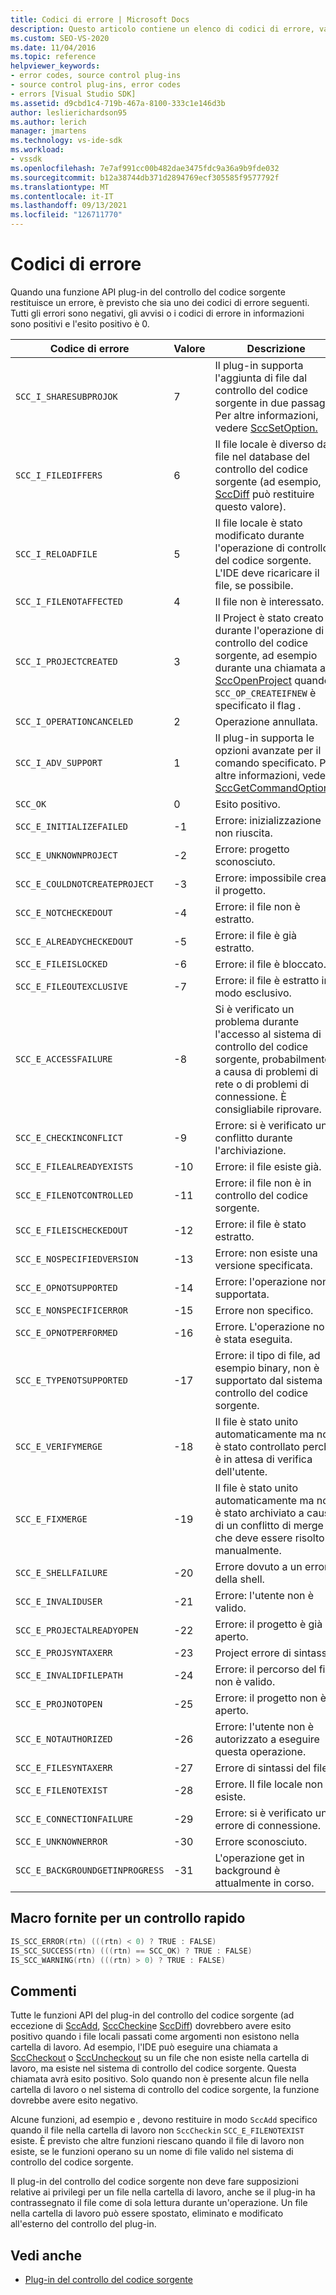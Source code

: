```yaml
---
title: Codici di errore | Microsoft Docs
description: Questo articolo contiene un elenco di codici di errore, valori e descrizioni per le funzioni api plug-in del controllo del codice sorgente.
ms.custom: SEO-VS-2020
ms.date: 11/04/2016
ms.topic: reference
helpviewer_keywords:
- error codes, source control plug-ins
- source control plug-ins, error codes
- errors [Visual Studio SDK]
ms.assetid: d9cbd1c4-719b-467a-8100-333c1e146d3b
author: leslierichardson95
ms.author: lerich
manager: jmartens
ms.technology: vs-ide-sdk
ms.workload:
- vssdk
ms.openlocfilehash: 7e7af991cc00b482dae3475fdc9a36a9b9fde032
ms.sourcegitcommit: b12a38744db371d2894769ecf305585f9577792f
ms.translationtype: MT
ms.contentlocale: it-IT
ms.lasthandoff: 09/13/2021
ms.locfileid: "126711770"
---
```

# <a name="error-codes"></a>Codici di errore
Quando una funzione API plug-in del controllo del codice sorgente restituisce un errore, è previsto che sia uno dei codici di errore seguenti. Tutti gli errori sono negativi, gli avvisi o i codici di errore in informazioni sono positivi e l'esito positivo è 0.

|Codice di errore|Valore|Descrizione|
|----------------|-----------|-----------------|
|`SCC_I_SHARESUBPROJOK`|7|Il plug-in supporta l'aggiunta di file dal controllo del codice sorgente in due passaggi. Per altre informazioni, vedere [SccSetOption.](../extensibility/sccsetoption-function.md)|
|`SCC_I_FILEDIFFERS`|6|Il file locale è diverso dal file nel database del controllo del codice sorgente (ad esempio, [SccDiff](../extensibility/sccdiff-function.md) può restituire questo valore).|
|`SCC_I_RELOADFILE`|5|Il file locale è stato modificato durante l'operazione di controllo del codice sorgente. L'IDE deve ricaricare il file, se possibile.|
|`SCC_I_FILENOTAFFECTED`|4|Il file non è interessato.|
|`SCC_I_PROJECTCREATED`|3|Il Project è stato creato durante l'operazione di controllo del codice sorgente, ad esempio durante una chiamata a [SccOpenProject](../extensibility/sccopenproject-function.md) quando `SCC_OP_CREATEIFNEW` è specificato il flag .|
|`SCC_I_OPERATIONCANCELED`|2|Operazione annullata.|
|`SCC_I_ADV_SUPPORT`|1|Il plug-in supporta le opzioni avanzate per il comando specificato. Per altre informazioni, vedere [SccGetCommandOptions.](../extensibility/sccgetcommandoptions-function.md)|
|`SCC_OK`|0|Esito positivo.|
|`SCC_E_INITIALIZEFAILED`|-1|Errore: inizializzazione non riuscita.|
|`SCC_E_UNKNOWNPROJECT`|-2|Errore: progetto sconosciuto.|
|`SCC_E_COULDNOTCREATEPROJECT`|-3|Errore: impossibile creare il progetto.|
|`SCC_E_NOTCHECKEDOUT`|-4|Errore: il file non è estratto.|
|`SCC_E_ALREADYCHECKEDOUT`|-5|Errore: il file è già estratto.|
|`SCC_E_FILEISLOCKED`|-6|Errore: il file è bloccato.|
|`SCC_E_FILEOUTEXCLUSIVE`|-7|Errore: il file è estratto in modo esclusivo.|
|`SCC_E_ACCESSFAILURE`|-8|Si è verificato un problema durante l'accesso al sistema di controllo del codice sorgente, probabilmente a causa di problemi di rete o di problemi di connessione. È consigliabile riprovare.|
|`SCC_E_CHECKINCONFLICT`|-9|Errore: si è verificato un conflitto durante l'archiviazione.|
|`SCC_E_FILEALREADYEXISTS`|-10|Errore: il file esiste già.|
|`SCC_E_FILENOTCONTROLLED`|-11|Errore: il file non è in controllo del codice sorgente.|
|`SCC_E_FILEISCHECKEDOUT`|-12|Errore: il file è stato estratto.|
|`SCC_E_NOSPECIFIEDVERSION`|-13|Errore: non esiste una versione specificata.|
|`SCC_E_OPNOTSUPPORTED`|-14|Errore: l'operazione non è supportata.|
|`SCC_E_NONSPECIFICERROR`|-15|Errore non specifico.|
|`SCC_E_OPNOTPERFORMED`|-16|Errore. L'operazione non è stata eseguita.|
|`SCC_E_TYPENOTSUPPORTED`|-17|Errore: il tipo di file, ad esempio binary, non è supportato dal sistema di controllo del codice sorgente.|
|`SCC_E_VERIFYMERGE`|-18|Il file è stato unito automaticamente ma non è stato controllato perché è in attesa di verifica dell'utente.|
|`SCC_E_FIXMERGE`|-19|Il file è stato unito automaticamente ma non è stato archiviato a causa di un conflitto di merge che deve essere risolto manualmente.|
|`SCC_E_SHELLFAILURE`|-20|Errore dovuto a un errore della shell.|
|`SCC_E_INVALIDUSER`|-21|Errore: l'utente non è valido.|
|`SCC_E_PROJECTALREADYOPEN`|-22|Errore: il progetto è già aperto.|
|`SCC_E_PROJSYNTAXERR`|-23|Project errore di sintassi.|
|`SCC_E_INVALIDFILEPATH`|-24|Errore: il percorso del file non è valido.|
|`SCC_E_PROJNOTOPEN`|-25|Errore: il progetto non è aperto.|
|`SCC_E_NOTAUTHORIZED`|-26|Errore: l'utente non è autorizzato a eseguire questa operazione.|
|`SCC_E_FILESYNTAXERR`|-27|Errore di sintassi del file.|
|`SCC_E_FILENOTEXIST`|-28|Errore. Il file locale non esiste.|
|`SCC_E_CONNECTIONFAILURE`|-29|Errore: si è verificato un errore di connessione.|
|`SCC_E_UNKNOWNERROR`|-30|Errore sconosciuto.|
|`SCC_E_BACKGROUNDGETINPROGRESS`|-31|L'operazione get in background è attualmente in corso.|

## <a name="macros-provided-for-quick-checking"></a>Macro fornite per un controllo rapido

```cpp
IS_SCC_ERROR(rtn) (((rtn) < 0) ? TRUE : FALSE)
IS_SCC_SUCCESS(rtn) (((rtn) == SCC_OK) ? TRUE : FALSE)
IS_SCC_WARNING(rtn) (((rtn) > 0) ? TRUE : FALSE)
```

## <a name="remarks"></a>Commenti
 Tutte le funzioni API del plug-in del controllo del codice sorgente (ad eccezione di [SccAdd](../extensibility/sccadd-function.md), [SccCheckin](../extensibility/scccheckin-function.md)e [SccDiff](../extensibility/sccdiff-function.md)) dovrebbero avere esito positivo quando i file locali passati come argomenti non esistono nella cartella di lavoro. Ad esempio, l'IDE può eseguire una chiamata a [SccCheckout](../extensibility/scccheckout-function.md) o [SccUncheckout](../extensibility/sccuncheckout-function.md) su un file che non esiste nella cartella di lavoro, ma esiste nel sistema di controllo del codice sorgente. Questa chiamata avrà esito positivo. Solo quando non è presente alcun file nella cartella di lavoro o nel sistema di controllo del codice sorgente, la funzione dovrebbe avere esito negativo.

 Alcune funzioni, ad esempio e , devono restituire in modo `SccAdd` specifico quando il file nella cartella di lavoro non `SccCheckin` `SCC_E_FILENOTEXIST` esiste. È previsto che altre funzioni riescano quando il file di lavoro non esiste, se le funzioni operano su un nome di file valido nel sistema di controllo del codice sorgente.

 Il plug-in del controllo del codice sorgente non deve fare supposizioni relative ai privilegi per un file nella cartella di lavoro, anche se il plug-in ha contrassegnato il file come di sola lettura durante un'operazione. Un file nella cartella di lavoro può essere spostato, eliminato e modificato all'esterno del controllo del plug-in.

## <a name="see-also"></a>Vedi anche
- [Plug-in del controllo del codice sorgente](../extensibility/source-control-plug-ins.md)
